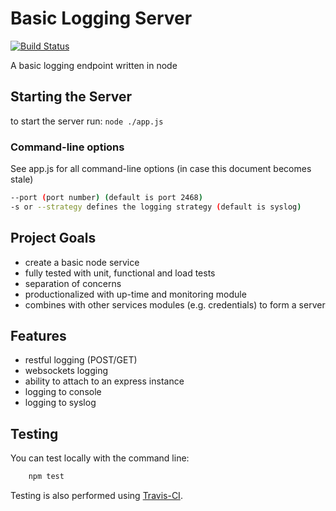 # Basic Logging Server

[![Build Status](https://travis-ci.org/devpaul/logging-server.png?branch=master)](https://travis-ci.org/devpaul/logging-server)

A basic logging endpoint written in node

## Starting the Server

to start the server run:
`node ./app.js`

### Command-line options
See app.js for all command-line options (in case this document becomes stale)
``` bash
--port (port number) (default is port 2468)
-s or --strategy defines the logging strategy (default is syslog)
```

## Project Goals
* create a basic node service
* fully tested with unit, functional and load tests
* separation of concerns
* productionalized with up-time and monitoring module
* combines with other services modules (e.g. credentials) to form a server

## Features
* restful logging (POST/GET)
* websockets logging
* ability to attach to an express instance
* logging to console
* logging to syslog

## Testing
You can test locally with the command line:
``` bash
    npm test
```

Testing is also performed using [Travis-CI](http://travis-ci.org).
